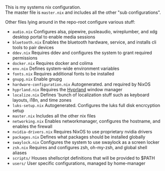 This is my systems nix configuration.  
The master file is `master.nix` and includes all the other "sub configurations".

Other files lying around in the repo-root configure various stuff:
- `audio.nix` Configures alsa, pipewire, pusleaudio, wireplumber, and xdg desktop portal to enable media sessions
- `bluetooth.nix` Enables the bluetooth hardware, service, and installs cli tools to pair devices
- `ddev.nix` Requires ddev and configures the system to grant required permissions
- `docker.nix` Requires docker and colima
- `env.nix` Defines system-wide environment variables
- `fonts.nix` Requires additional fonts to be installed
- `gnupg.nix` Enable gnupg
- `hardware-configuration.nix` Autogenerated. and required by NixOS
- `hyprland.nix` Requires the [Hyprland](https://hyprland.org/) window manager
- `localize.nix` Defines 'bunch of localization stuff such as keyboard layouts, i18n, and time zones
- `luks-setup.nix` Autogenerated. Configures the luks full disk encrcyption setup
- `master.nix` Includes  all the other nix files
- `networking.nix` Enables networkmanager, configures the hostname, and enables the firewall
- `nvidia-drivers.nix` Requires NixOS to use proprietary nvidia drivers
- `packages.nix` Defines what packages should be installed globally
- `swaylock.nix` Configures the system to use swaylock as a screen locker
- `zsh.nix` Requires and configures zsh, oh-my-zsh, and global shell aliases
- `scripts/` Houses shellscript definitions that will be provided to $PATH
- `users/` User specific configurations, managed by home-manager
